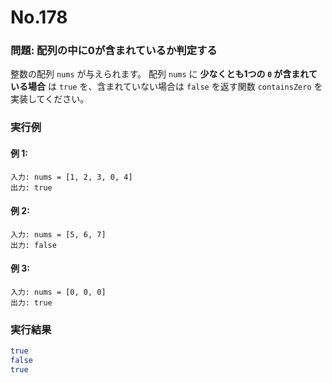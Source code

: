 # No.178

### 問題: 配列の中に0が含まれているか判定する

整数の配列 `nums` が与えられます。
配列 `nums` に **少なくとも1つの `0` が含まれている場合** は `true` を、含まれていない場合は `false` を返す関数 `containsZero` を実装してください。

### 実行例

#### 例 1:

```
入力: nums = [1, 2, 3, 0, 4]
出力: true
```

#### 例 2:

```
入力: nums = [5, 6, 7]
出力: false
```

#### 例 3:

```
入力: nums = [0, 0, 0]
出力: true
```

### 実行結果

```sh
true
false
true
```
